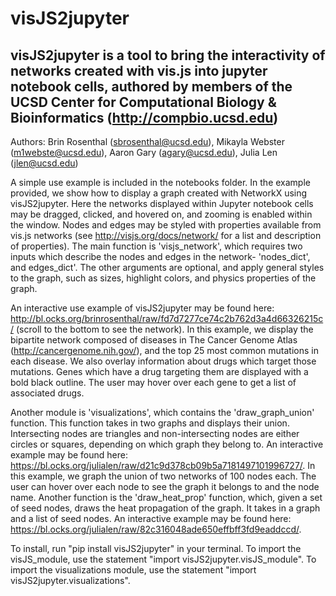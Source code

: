 # visJS2jupyter
visJS2jupyter is a tool to bring the interactivity of networks created with vis.js into jupyter notebook cells, authored by members of the UCSD Center for Computational Biology & Bioinformatics (http://compbio.ucsd.edu)
--------------

Authors: Brin Rosenthal (sbrosenthal@ucsd.edu), Mikayla Webster (m1webste@ucsd.edu), Aaron Gary (agary@ucsd.edu), Julia Len (jlen@ucsd.edu)

A simple use example is included in the notebooks folder.  In the example provided, we show how to display a graph created with NetworkX using visJS2jupyter.  Here the networks displayed within Jupyter notebook cells may be dragged, clicked, and hovered on, and zooming is enabled within the window.  Nodes and edges may be styled with properties available from vis.js networks (see http://visjs.org/docs/network/ for a list and description of properties).  The main function is 'visjs_network', which requires two inputs which describe the nodes and edges in the network- 'nodes_dict', and edges_dict'.  The other arguments are optional, and apply general styles to the graph, such as sizes, highlight colors, and physics properties of the graph.

An interactive use example of visJS2jupyter may be found here: http://bl.ocks.org/brinrosenthal/raw/fd7d7277ce74c2b762d3a4d66326215c/ (scroll to the bottom to see the network).  In this example, we display the bipartite network composed of diseases in The Cancer Genome Atlas (http://cancergenome.nih.gov/), and the top 25 most common mutations in each disease.  We also overlay information about drugs which target those mutations.  Genes which have a drug targeting them are displayed with a bold black outline.  The user may hover over each gene to get a list of associated drugs.

Another module is 'visualizations', which contains the 'draw_graph_union' function. This function takes in two graphs and displays their union. Intersecting nodes are triangles and non-intersecting nodes are either circles or squares, depending on which graph they belong to. An interactive example may be found here: https://bl.ocks.org/julialen/raw/d21c9d378cb09b5a7181497101996727/. In this example, we graph the union of two networks of 100 nodes each. The user can hover over each node to see the graph it belongs to and the node name. Another function is the 'draw_heat_prop' function, which, given a set of seed nodes, draws the heat propagation of the graph. It takes in a graph and a list of seed nodes. An interactive example may be found here: https://bl.ocks.org/julialen/raw/82c316048ade650effbff3fd9eaddccd/.

To install, run "pip install visJS2jupyter" in your terminal. To import the visJS_module, use the statement "import visJS2jupyter.visJS_module". To import the visualizations module, use the statement "import visJS2jupyter.visualizations".
